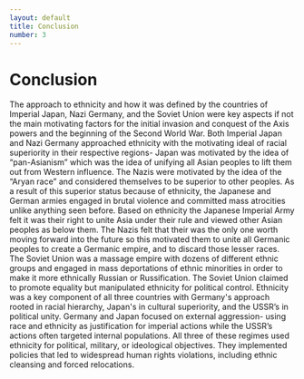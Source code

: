 ```yaml
---
layout: default
title: Conclusion
number: 3
---
```


# Conclusion

The approach to ethnicity and how it was defined by the countries of Imperial Japan, Nazi Germany, and the Soviet Union were key aspects if not the main motivating factors for the initial invasion and conquest of the Axis powers and the beginning of the Second World War. Both Imperial Japan and Nazi Germany approached ethnicity with the motivating ideal of racial superiority in their respective regions- Japan was motivated by the idea of “pan-Asianism” which was the idea of unifying all Asian peoples to lift them out from Western influence. The Nazis were motivated by the idea of the “Aryan race” and considered themselves to be superior to other peoples. As a result of this superior status because of ethnicity, the Japanese and German armies engaged in brutal violence and committed mass atrocities unlike anything seen before. Based on ethnicity the Japanese Imperial Army felt it was their right to unite Asia under their rule and viewed other Asian peoples as below them. The Nazis felt that their was the only one worth moving forward into the future so this motivated them to unite all Germanic peoples to create a Germanic empire, and to discard those lesser races. The Soviet Union was a massage empire with dozens of different ethnic groups and engaged in mass deportations of ethnic minorities in order to make it more ethnically Russian or Russification. The Soviet Union claimed to promote equality but manipulated ethnicity for political control. Ethnicity was a key component of all three countries with Germany's approach rooted in racial hierarchy, Japan's in cultural superiority, and the USSR’s in political unity. Germany and Japan focused on external aggression- using race and ethnicity as justification for imperial actions while the USSR’s actions often targeted internal populations. All three of these regimes used ethnicity for political, military, or ideological objectives. They implemented policies that led to widespread human rights violations, including ethnic cleansing and forced relocations.

